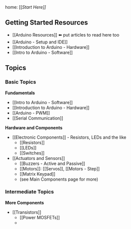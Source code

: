 home: [[_Start Here]]_

## Getting Started Resources
- [[Arduino Resources]] ⬅️ put articles to read here too
- [[Arduino - Setup and IDE]]
- [[Introduction to Arduino - Hardware]]
- [[Intro to Arduino - Software]]

## Topics

### Basic Topics
**Fundamentals**
- [[Intro to Arduino - Software]]
- [[Introduction to Arduino - Hardware]]
- [[Arduino - PWM]]
- [[Serial Communication]]


**Hardware and Components**
- [[Electronic Components]] - Resistors, LEDs and the like
	- [[Resistors]]
	- [[LEDs]]
	- [[Switches]]
- [[Actuators and Sensors]]
	- [[Buzzers - Active and Passive]]
	- [[Motors]]: [[Servos]], [[Motors - Step]]
	- [[Matrix Keypad]]
	- (see Main Components page for more)

### Intermediate Topics

**More Components**
- [[Transistors]]
	- [[Power MOSFETs]]
	- 
